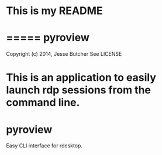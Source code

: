 # This is my README

=====
pyroview
=====

Copyright (c) 2014, Jesse Butcher
See LICENSE

This is an application to easily launch rdp sessions from the command line.
=======
pyroview
========

Easy CLI interface for rdesktop.
